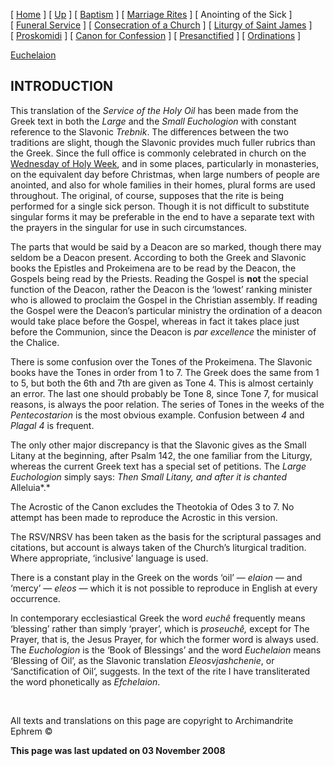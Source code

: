 \[ [Home](index.md) \] \[ [Up](eucholog.md) \] \[ [Baptism](baptism.md) \] \[ [Marriage Rites](marriage.md) \] \[ Anointing of the Sick \] \[ [Funeral Service](funeral.md) \] \[ [Consecration of a Church](dedic-int.md) \] \[ [Liturgy of Saint James](lit-james.md) \] \[ [Proskomidi](proskomidi.md) \] \[ [Canon for Confession](canon_for_confession.md) \] \[ [Presanctified](presanctified.md) \] \[ [Ordinations](ordinations.md) \]

[Euchelaion](euchelai.md)

INTRODUCTION
------------

This translation of the *Service of the Holy Oil* has been made from the Greek text in both the *Large* and the *Small Euchologion* with constant reference to the Slavonic *Trebnik*. The differences between the two traditions are slight, though the Slavonic provides much fuller rubrics than the Greek. Since the full office is commonly celebrated in church on the [Wednesday of Holy Week](holyweek.md), and in some places, particularly in monasteries, on the equivalent day before Christmas, when large numbers of people are anointed, and also for whole families in their homes, plural forms are used throughout. The original, of course, supposes that the rite is being performed for a single sick person. Though it is not difficult to substitute singular forms it may be preferable in the end to have a separate text with the prayers in the singular for use in such circumstances.

The parts that would be said by a Deacon are so marked, though there may seldom be a Deacon present. According to both the Greek and Slavonic books the Epistles and Prokeimena are to be read by the Deacon, the Gospels being read by the Priests. Reading the Gospel is **not** the special function of the Deacon, rather the Deacon is the ‘lowest’ ranking minister who is allowed to proclaim the Gospel in the Christian assembly. If reading the Gospel were the Deacon’s particular ministry the ordination of a deacon would take place before the Gospel, whereas in fact it takes place just before the Communion, since the Deacon is *par excellence* the minister of the Chalice.

There is some confusion over the Tones of the Prokeimena. The Slavonic books have the Tones in order from 1 to 7. The Greek does the same from 1 to 5, but both the 6th and 7th are given as Tone 4. This is almost certainly an error. The last one should probably be Tone 8, since Tone 7, for musical reasons, is always the poor relation. The series of Tones in the weeks of the *Pentecostarion* is the most obvious example. Confusion between *4* and *Plagal 4* is frequent.

The only other major discrepancy is that the Slavonic gives as the Small Litany at the beginning, after Psalm 142, the one familiar from the Liturgy, whereas the current Greek text has a special set of petitions. The *Large Euchologion* simply says: *Then Small Litany, and after it is chanted* Alleluia*.*

The Acrostic of the Canon excludes the Theotokia of Odes 3 to 7. No attempt has been made to reproduce the Acrostic in this version.

The RSV/NRSV has been taken as the basis for the scriptural passages and citations, but account is always taken of the Church’s liturgical tradition. Where appropriate, ‘inclusive’ language is used.

There is a constant play in the Greek on the words ‘oil’ — *elaion* — and ‘mercy’ — *eleos* — which it is not possible to reproduce in English at every occurrence.

In contemporary ecclesiastical Greek the word *euchê* frequently means ‘blessing’ rather than simply ‘prayer’, which is *proseuchê,* except for The Prayer, that is, the Jesus Prayer, for which the former word is always used. The *Euchologion* is the ‘Book of Blessings’ and the word *Euchelaion* means ‘Blessing of Oil’, as the Slavonic translation *Eleosvjashchenie*, or ‘Sanctification of Oil’, suggests. In the text of the rite I have transliterated the word phonetically as *Efchelaion*.

 

All texts and translations on this page are copyright to Archimandrite Ephrem ©

**This page was last updated on 03 November 2008**
